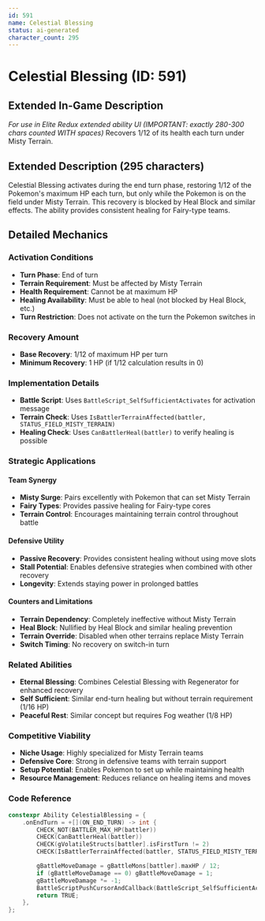 ```yaml
---
id: 591
name: Celestial Blessing
status: ai-generated
character_count: 295
---
```


# Celestial Blessing (ID: 591)

## Extended In-Game Description
*For use in Elite Redux extended ability UI (IMPORTANT: exactly 280-300 chars counted WITH spaces)*
Recovers 1/12 of its health each turn under Misty Terrain.

## Extended Description (295 characters)
Celestial Blessing activates during the end turn phase, restoring 1/12 of the Pokemon's maximum HP each turn, but only while the Pokemon is on the field under Misty Terrain. This recovery is blocked by Heal Block and similar effects. The ability provides consistent healing for Fairy-type teams.

## Detailed Mechanics

### Activation Conditions
- **Turn Phase**: End of turn
- **Terrain Requirement**: Must be affected by Misty Terrain
- **Health Requirement**: Cannot be at maximum HP
- **Healing Availability**: Must be able to heal (not blocked by Heal Block, etc.)
- **Turn Restriction**: Does not activate on the turn the Pokemon switches in

### Recovery Amount
- **Base Recovery**: 1/12 of maximum HP per turn
- **Minimum Recovery**: 1 HP (if 1/12 calculation results in 0)

### Implementation Details
- **Battle Script**: Uses `BattleScript_SelfSufficientActivates` for activation message
- **Terrain Check**: Uses `IsBattlerTerrainAffected(battler, STATUS_FIELD_MISTY_TERRAIN)`
- **Healing Check**: Uses `CanBattlerHeal(battler)` to verify healing is possible

### Strategic Applications

#### Team Synergy
- **Misty Surge**: Pairs excellently with Pokemon that can set Misty Terrain
- **Fairy Types**: Provides passive healing for Fairy-type cores
- **Terrain Control**: Encourages maintaining terrain control throughout battle

#### Defensive Utility
- **Passive Recovery**: Provides consistent healing without using move slots
- **Stall Potential**: Enables defensive strategies when combined with other recovery
- **Longevity**: Extends staying power in prolonged battles

#### Counters and Limitations
- **Terrain Dependency**: Completely ineffective without Misty Terrain
- **Heal Block**: Nullified by Heal Block and similar healing prevention
- **Terrain Override**: Disabled when other terrains replace Misty Terrain
- **Switch Timing**: No recovery on switch-in turn

### Related Abilities
- **Eternal Blessing**: Combines Celestial Blessing with Regenerator for enhanced recovery
- **Self Sufficient**: Similar end-turn healing but without terrain requirement (1/16 HP)
- **Peaceful Rest**: Similar concept but requires Fog weather (1/8 HP)

### Competitive Viability
- **Niche Usage**: Highly specialized for Misty Terrain teams
- **Defensive Core**: Strong in defensive teams with terrain support
- **Setup Potential**: Enables Pokemon to set up while maintaining health
- **Resource Management**: Reduces reliance on healing items and moves

### Code Reference
```cpp
constexpr Ability CelestialBlessing = {
    .onEndTurn = +[](ON_END_TURN) -> int {
        CHECK_NOT(BATTLER_MAX_HP(battler))
        CHECK(CanBattlerHeal(battler))
        CHECK(gVolatileStructs[battler].isFirstTurn != 2)
        CHECK(IsBattlerTerrainAffected(battler, STATUS_FIELD_MISTY_TERRAIN))

        gBattleMoveDamage = gBattleMons[battler].maxHP / 12;
        if (gBattleMoveDamage == 0) gBattleMoveDamage = 1;
        gBattleMoveDamage *= -1;
        BattleScriptPushCursorAndCallback(BattleScript_SelfSufficientActivates);
        return TRUE;
    },
};
```
